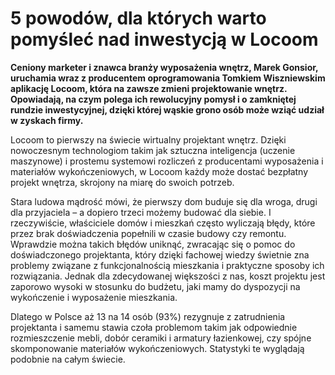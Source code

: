 
# 5 powodów, dla których warto pomyśleć nad inwestycją w Locoom

**Ceniony marketer i znawca branży wyposażenia wnętrz, Marek Gonsior, uruchamia wraz z producentem oprogramowania Tomkiem Wiszniewskim aplikację Locoom, która na zawsze zmieni projektowanie wnętrz. Opowiadają, na czym polega ich rewolucyjny pomysł i o zamkniętej rundzie inwestycyjnej, dzięki której wąskie grono osób może wziąć udział w zyskach firmy.**

Locoom to pierwszy na świecie wirtualny projektant wnętrz. Dzięki nowoczesnym technologiom takim jak sztuczna inteligencja (uczenie maszynowe) i prostemu systemowi rozliczeń z producentami wyposażenia i materiałów wykończeniowych, w Locoom każdy może dostać bezpłatny projekt wnętrza, skrojony na miarę do swoich potrzeb.

Stara ludowa mądrość mówi, że pierwszy dom buduje się dla wroga, drugi dla przyjaciela – a dopiero trzeci możemy budować dla siebie. I rzeczywiście, właściciele domów i mieszkań często wyliczają błędy, które przez brak doświadczenia popełnili w czasie budowy czy remontu. Wprawdzie można takich błędów uniknąć, zwracając się o pomoc do doświadczonego projektanta, który dzięki fachowej wiedzy świetnie zna problemy związane z funkcjonalnością mieszkania i praktyczne sposoby ich rozwiązania. Jednak dla zdecydowanej większości z nas, koszt projektu jest zaporowo wysoki w stosunku do budżetu, jaki mamy do dyspozycji na wykończenie i wyposażenie mieszkania.

Dlatego w Polsce aż 13 na 14 osób (93%) rezygnuje z zatrudnienia projektanta i samemu stawia czoła problemom takim jak odpowiednie rozmieszczenie mebli, dobór ceramiki i armatury łazienkowej, czy spójne skomponowanie materiałów wykończeniowych. Statystyki te wyglądają podobnie na całym świecie.
<!--stackedit_data:
eyJoaXN0b3J5IjpbMjAzMTMzNDgyNiwtMTk5OTQ4ODgxMywyMD
UxMDEwMjE2LC02NTM3MjAxMjgsLTIwOTAyNTAzMzZdfQ==
-->